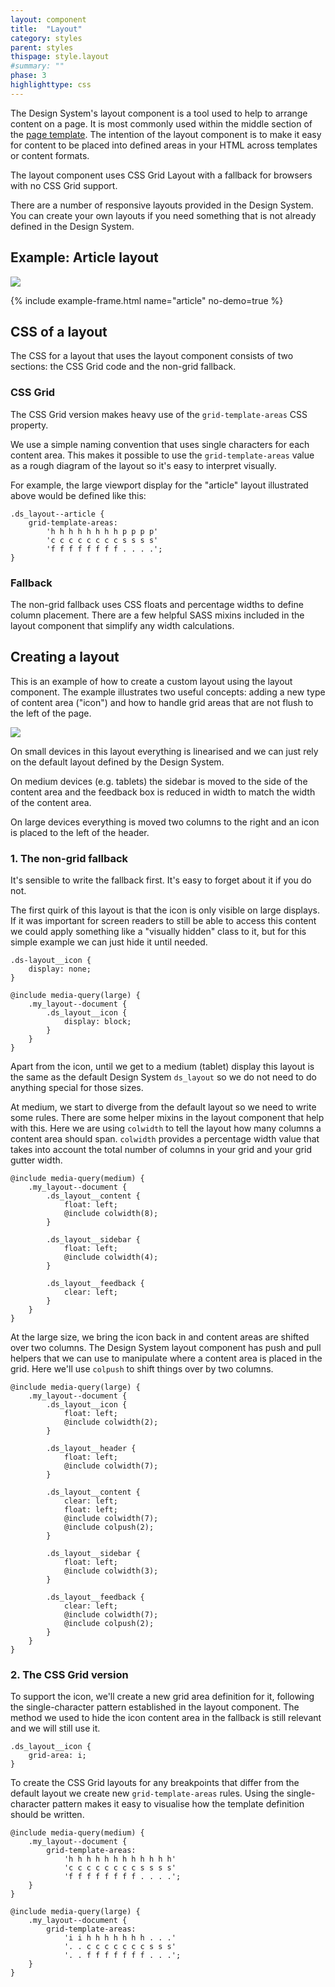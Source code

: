 ```yaml
---
layout: component
title:  "Layout"
category: styles
parent: styles
thispage: style.layout
#summary: ""
phase: 3
highlighttype: css
---
```

The Design System's layout component is a tool used to help to arrange content on a page. It is most commonly used within the middle section of the [page template](/styles/page-template). The intention of the layout component is to make it easy for content to be placed into defined areas in your HTML across templates or content formats.

The layout component uses CSS Grid Layout with a fallback for browsers with no CSS Grid support.

There are a number of responsive layouts provided in the Design System. You can create your own layouts if you need something that is not already defined in the Design System.

## Example: Article layout

<img src="/assets/images/examples/article-layout.svg"/>

{% include example-frame.html name="article" no-demo=true %}

## CSS of a layout

The CSS for a layout that uses the layout component consists of two sections: the CSS Grid code and the non-grid fallback.

### CSS Grid

The CSS Grid version makes heavy use of the `grid-template-areas` CSS property.

We use a simple naming convention that uses single characters for each content area. This makes it possible to use the `grid-template-areas` value as a rough diagram of the layout so it's easy to interpret visually.

For example, the large viewport display for the "article" layout illustrated above would be defined like this:

    .ds_layout--article {
        grid-template-areas:
            'h h h h h h h h p p p p'
            'c c c c c c c c s s s s'
            'f f f f f f f f . . . .';
    }

### Fallback

The non-grid fallback uses CSS floats and percentage widths to define column placement. There are a few helpful SASS mixins included in the layout component that simplify any width calculations.

## Creating a layout

This is an example of how to create a custom layout using the layout component. The example illustrates two useful concepts: adding a new type of content area ("icon") and how to handle grid areas that are not flush to the left of the page.

<img src="/assets/images/examples/complex-document-layout.svg"/>

On small devices in this layout everything is linearised and we can just rely on the default layout defined by the Design System.

On medium devices (e.g. tablets) the sidebar is moved to the side of the content area and the feedback box is reduced in width to match the width of the content area.

On large devices everything is moved two columns to the right and an icon is placed to the left of the header.

### 1. The non-grid fallback

It's sensible to write the fallback first. It's easy to forget about it if you do not.

The first quirk of this layout is that the icon is only visible on large displays. If it was important for screen readers to still be able to access this content we could apply something like a "visually hidden" class to it, but for this simple example we can just hide it until needed.

    .ds-layout__icon {
        display: none;
    }

    @include media-query(large) {
        .my_layout--document {
            .ds_layout__icon {
                display: block;
            }
        }
    }

Apart from the icon, until we get to a medium (tablet) display this layout is the same as the default Design System `ds_layout` so we do not need to do anything special for those sizes.

At medium, we start to diverge from the default layout so we need to write some rules. There are some helper mixins in the layout component that help with this. Here we are using `colwidth` to tell the layout how many columns a content area should span. `colwidth` provides a percentage width value that takes into account the total number of columns in your grid and your grid gutter width.

    @include media-query(medium) {
        .my_layout--document {
            .ds_layout__content {
                float: left;
                @include colwidth(8);
            }

            .ds_layout__sidebar {
                float: left;
                @include colwidth(4);
            }

            .ds_layout__feedback {
                clear: left;
            }
        }
    }

At the large size, we bring the icon back in and content areas are shifted over two columns. The Design System layout component has push and pull helpers that we can use to manipulate where a content area is placed in the grid. Here we'll use `colpush` to shift things over by two columns.

    @include media-query(large) {
        .my_layout--document {
            .ds_layout__icon {
                float: left;
                @include colwidth(2);
            }

            .ds_layout__header {
                float: left;
                @include colwidth(7);
            }

            .ds_layout__content {
                clear: left;
                float: left;
                @include colwidth(7);
                @include colpush(2);
            }

            .ds_layout__sidebar {
                float: left;
                @include colwidth(3);
            }

            .ds_layout__feedback {
                clear: left;
                @include colwidth(7);
                @include colpush(2);
            }
        }
    }

### 2. The CSS Grid version

To support the icon, we'll create a new grid area definition for it, following the single-character pattern established in the layout component. The method we used to hide the icon content area in the fallback is still relevant and we will still use it.

    .ds_layout__icon {
        grid-area: i;
    }

To create the CSS Grid layouts for any breakpoints that differ from the default layout we create new `grid-template-areas` rules. Using the single-character pattern makes it easy to visualise how the template definition should be written.

    @include media-query(medium) {
        .my_layout--document {
            grid-template-areas:
                'h h h h h h h h h h h h'
                'c c c c c c c c s s s s'
                'f f f f f f f f . . . .';
        }
    }

    @include media-query(large) {
        .my_layout--document {
            grid-template-areas:
                'i i h h h h h h h . . .'
                '. . c c c c c c c s s s'
                '. . f f f f f f f . . .';
        }
    }
